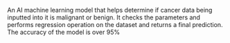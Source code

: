
An AI machine learning model that helps determine if cancer data being inputted into it is malignant or benign. It checks the parameters and performs regression operation on the dataset and returns a final prediction. The accuracy of the model is over 95%
